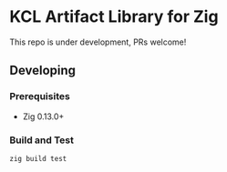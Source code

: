 # KCL Artifact Library for Zig

This repo is under development, PRs welcome!

## Developing

### Prerequisites

+ Zig 0.13.0+

### Build and Test

```shell
zig build test
```
